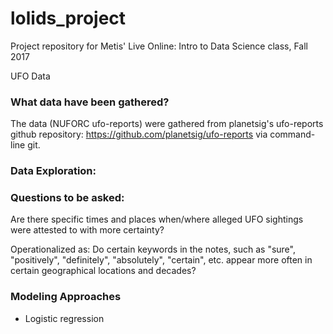 # lolids_project
Project repository for Metis' Live Online: Intro to Data Science class, Fall 2017

UFO Data
### What data have been gathered?

The data (NUFORC ufo-reports) were gathered from planetsig's ufo-reports github
repository: https://github.com/planetsig/ufo-reports via command-line git.

### Data Exploration:

### Questions to be asked:
Are there specific times and places when/where alleged UFO sightings were
attested to with more certainty?

Operationalized as:
Do certain keywords in the notes, such as "sure", "positively", "definitely",
"absolutely", "certain", etc. appear more often in certain geographical locations
and decades?

### Modeling Approaches
- Logistic regression
